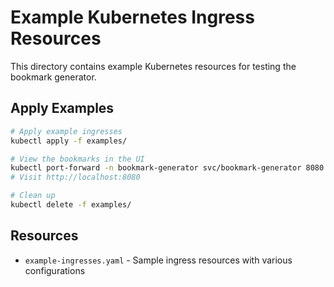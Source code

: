 # Example Kubernetes Ingress Resources

This directory contains example Kubernetes resources for testing the bookmark generator.

## Apply Examples

```bash
# Apply example ingresses
kubectl apply -f examples/

# View the bookmarks in the UI
kubectl port-forward -n bookmark-generator svc/bookmark-generator 8080:80
# Visit http://localhost:8080

# Clean up
kubectl delete -f examples/
```

## Resources

- `example-ingresses.yaml` - Sample ingress resources with various configurations
